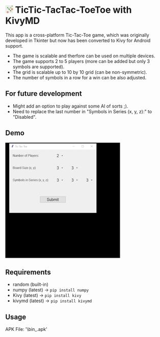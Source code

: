 # <img src="assets git/icon.png" width="24" alt="App Icon"> TicTic-TacTac-ToeToe with KivyMD

This app is a cross-platform Tic-Tac-Toe game, which was originally developed in Tkinter but now has been converted to Kivy for Android support.

* The game is scalable and therfore can be used on multiple devices.
* The game supports 2 to 5 players (more can be added but only 3 symbols are supported).
* The grid is scalable up to 10 by 10 grid (can be non-symmetric).
* The number of symbols in a row for a win can be also adjusted.


## For future development

* Might add an option to play against some AI of sorts ;).
* Need to replace the last number in "Symbols in Series (x, y, z):" to "Disabled".



## Demo

<img src="assets git/demo.gif" width="360" alt="App Demo">



## Requirements

* random (built-in)
* numpy (latest) -> `pip install numpy`
* Kivy (latest) -> `pip install kivy`
* kivymd (latest) -> `pip install kivymd`



## Usage

APK File: '\bin\_.apk'

